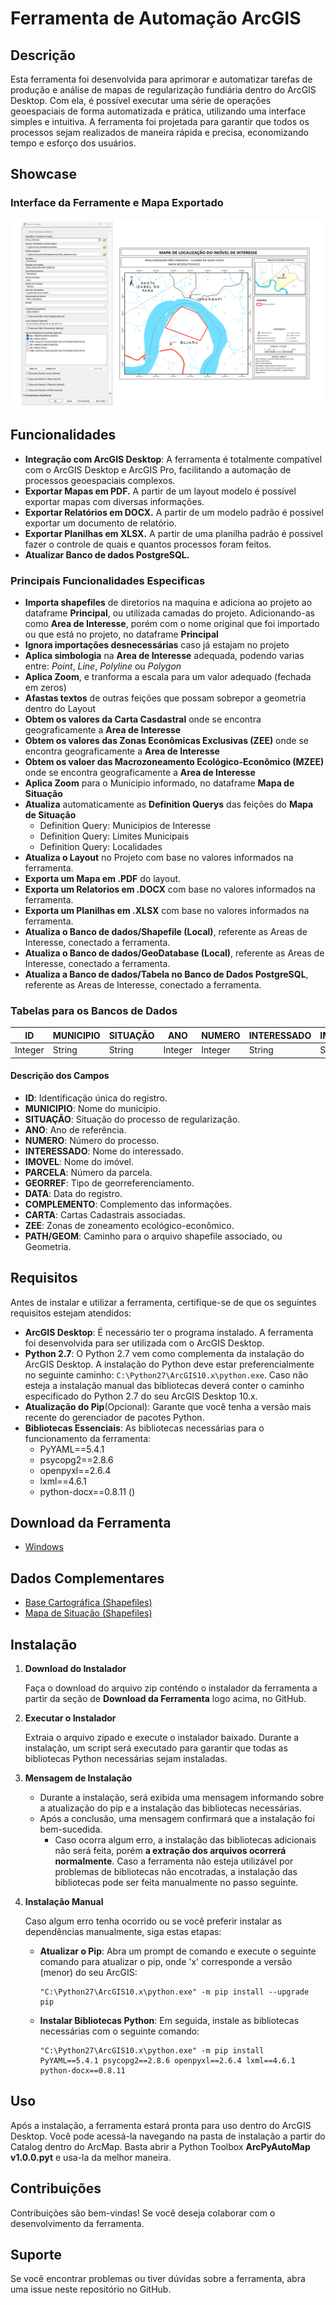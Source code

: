 # Ferramenta de Automação ArcGIS

## Descrição

Esta ferramenta foi desenvolvida para aprimorar e automatizar tarefas de produção e análise de mapas de regularização fundiária dentro do ArcGIS Desktop. Com ela, é possível executar uma série de operações geoespaciais de forma automatizada e prática, utilizando uma interface simples e intuitiva. A ferramenta foi projetada para garantir que todos os processos sejam realizados de maneira rápida e precisa, economizando tempo e esforço dos usuários.  

## Showcase

### Interface da Ferramente e Mapa Exportado

![Imagem ilustrando a Interface da Ferramente e Mapa Exportado](https://github.com/DesignerDjalma/ArcpyAutoMap/blob/main/doc/show_case.png) 

## Funcionalidades
- **Integração com ArcGIS Desktop**: A ferramenta é totalmente compatível com o ArcGIS Desktop e ArcGIS Pro, facilitando a automação de processos geoespaciais complexos.
- **Exportar Mapas em PDF.** A partir de um layout modelo é possível exportar mapas com diversas informações.
- **Exportar Relatórios em DOCX.** A partir de um modelo padrão é possivel exportar um documento de relatório.
- **Exportar Planilhas em XLSX.** A partir de uma planilha padrão é possivel fazer o controle de quais e quantos processos foram feitos.
- **Atualizar Banco de dados PostgreSQL.**

### Principais Funcionalidades Especificas
- **Importa shapefiles** de diretorios na maquina e adiciona ao projeto ao dataframe **Principal**, ou utilizada camadas do projeto. Adicionando-as como **Area de Interesse**, porém com o nome original que foi importado ou que está no projeto, no dataframe **Principal**
- **Ignora importações desnecessárias** caso já estajam no projeto
- **Aplica simbologia** na **Area de Interesse** adequada, podendo varias entre: _Point_, _Line_, _Polyline_ ou _Polygon_
- **Aplica Zoom**, e tranforma a escala para um valor adequado (fechada em zeros)
- **Afastas textos** de outras feições que possam sobrepor a geometria dentro do Layout
- **Obtem os valores da Carta Casdastral** onde se encontra geograficamente a **Area de Interesse**
- **Obtem os valores das Zonas Econômicas Exclusivas (ZEE)** onde se encontra geograficamente a **Area de Interesse**
- **Obtem os valoer das Macrozoneamento Ecológico-Econômico (MZEE)** onde se encontra geograficamente a **Area de Interesse**
- **Aplica Zoom** para o Municipio informado, no dataframe **Mapa de Situação**
- **Atualiza** automaticamente as **Definition Querys** das feições do **Mapa de Situação**
    - Definition Query: Municipios de Interesse
    - Definition Query: Limites Municipais
    - Definition Query: Localidades
- **Atualiza o Layout** no Projeto com base no valores informados na ferramenta.
- **Exporta um Mapa em .PDF** do layout.
- **Exporta um Relatorios em .DOCX** com base no valores informados na ferramenta.
- **Exporta um Planilhas em .XLSX** com base no valores informados na ferramenta.
- **Atualiza o Banco de dados/Shapefile (Local)**, referente as Areas de Interesse, conectado a ferramenta.
- **Atualiza o Banco de dados/GeoDatabase (Local)**, referente as Areas de Interesse,  conectado a ferramenta.
- **Atualiza a Banco de dados/Tabela no Banco de Dados PostgreSQL**, referente as Areas de Interesse, conectado a ferramenta.

### Tabelas para os Bancos de Dados

| ID | MUNICIPIO | SITUAÇÃO | ANO | NUMERO  | INTERESSADO     | IMOVEL     | PARCELA | GEORREF   | DATA       | COMPLEMENTO | CARTA         | ZEE                 | PATH/GEOM    |
|----|-----------|----------|-----|---------|-----------------|------------|---------|-----------|------------|-------------|---------------|---------------------|--------------|
| Integer  | String | String | Integer | Integer | String | String | Integer       | String | Date | String | String | String | String |

#### Descrição dos Campos

- **ID**: Identificação única do registro.
- **MUNICIPIO**: Nome do município.
- **SITUAÇÃO**: Situação do processo de regularização.
- **ANO**: Ano de referência.
- **NUMERO**: Número do processo.
- **INTERESSADO**: Nome do interessado.
- **IMOVEL**: Nome do imóvel.
- **PARCELA**: Número da parcela.
- **GEORREF**: Tipo de georreferenciamento.
- **DATA**: Data do registro.
- **COMPLEMENTO**: Complemento das informações.
- **CARTA**: Cartas Cadastrais associadas.
- **ZEE**: Zonas de zoneamento ecológico-econômico.
- **PATH/GEOM**: Caminho para o arquivo shapefile associado, ou Geometria.

## Requisitos

Antes de instalar e utilizar a ferramenta, certifique-se de que os seguintes requisitos estejam atendidos:

- **ArcGIS Desktop**: É necessário ter o programa instalado. A ferramenta foi desenvolvida para ser utilizada com o ArcGIS Desktop.
- **Python 2.7**: O Python 2.7 vem como complementa da instalação do ArcGIS Desktop. A instalação do Python deve estar preferencialmente no seguinte caminho: `C:\Python27\ArcGIS10.x\python.exe`. Caso não esteja a instalação manual das bibliotecas deverá conter o caminho especificado do Python 2.7 do seu ArcGIS Desktop 10.x.
- **Atualização do Pip**(Opcional): Garante que você tenha a versão mais recente do gerenciador de pacotes Python.
- **Bibliotecas Essenciais**: As bibliotecas necessárias para o funcionamento da ferramenta:
  - PyYAML==5.4.1
  - psycopg2==2.8.6
  - openpyxl==2.6.4
  - lxml==4.6.1
  - python-docx==0.8.11 ()


## Download da Ferramenta

 - [Windows](doc/windows.md)

## Dados Complementares

- [Base Cartográfica (Shapefiles)](https://drive.google.com/file/d/1o3J3j2Df0bAiNAglx-w_cARaeKUOU5l6/view?usp=drive_link)
- [Mapa de Situação (Shapefiles)](https://drive.google.com/file/d/1qFUI4bz6wsqGchw2QcpXubJYvnBwL49Z/view?usp=drive_link)

## Instalação

1. **Download do Instalador**

   Faça o download do arquivo zip conténdo o instalador da ferramenta a partir da seção de **Download da Ferramenta** logo acima, no GitHub. 

2. **Executar o Instalador**

   Extraia o arquivo zipado e execute o instalador baixado. Durante a instalação, um script será executado para garantir que todas as bibliotecas Python necessárias sejam instaladas.

3. **Mensagem de Instalação**

   - Durante a instalação, será exibida uma mensagem informando sobre a atualização do pip e a instalação das bibliotecas necessárias.
   - Após a conclusão, uma mensagem confirmará que a instalação foi bem-sucedida.
       - Caso ocorra algum erro, a instalação das bibliotecas adicionais não será feita, porém **a extração dos arquivos ocorrerá normalmente**. Caso a ferramenta não esteja utilizável por problemas de bibliotecas não encotradas, a instalação das bibliotecas pode ser feita manualmente no passo seguinte.

4. **Instalação Manual**

   Caso algum erro tenha ocorrido ou se você preferir instalar as dependências manualmente, siga estas etapas:

   - **Atualizar o Pip**:
     Abra um prompt de comando e execute o seguinte comando para atualizar o pip, onde 'x' corresponde a versão (menor) do seu ArcGIS:
     ```shell
     "C:\Python27\ArcGIS10.x\python.exe" -m pip install --upgrade pip
     ```

   - **Instalar Bibliotecas Python**:
     Em seguida, instale as bibliotecas necessárias com o seguinte comando:
     ```shell
     "C:\Python27\ArcGIS10.x\python.exe" -m pip install PyYAML==5.4.1 psycopg2==2.8.6 openpyxl==2.6.4 lxml==4.6.1 python-docx==0.8.11
     ```

## Uso

Após a instalação, a ferramenta estará pronta para uso dentro do ArcGIS Desktop. Você pode acessá-la navegando na pasta de instalação a partir do Catalog dentro do ArcMap. Basta abrir a Python Toolbox **ArcPyAutoMap v1.0.0.pyt** e usa-la da melhor maneira.

## Contribuições

Contribuições são bem-vindas! Se você deseja colaborar com o desenvolvimento da ferramenta.

## Suporte

Se você encontrar problemas ou tiver dúvidas sobre a ferramenta, abra uma issue neste repositório no GitHub.
